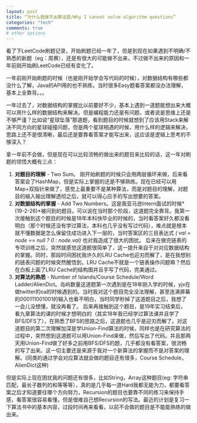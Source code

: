 ```yaml
---
layout: post
title: “为什么我做不出算法题/Why I cannot solve algorithm questions”
categories: "tech"
comments: true
# other options
---
```


看了下LeetCode刷题记录，开始刷题已经一年了，但是到现在如果遇到不明确/不熟悉的新题（eg：周赛），还是有很大的可能做不出来，不过做不出来的原因和一年前刚开始刷LeetCode已经有变化了。

一年前刚开始刷题的时候（也是刚开始学会写代码的时候），对数据结构有哪些都没什么了解，Java的API用的也不熟练，当时很多Easy题看答案都没办法理解，基本上全靠背。。。

一年过去了，对数据结构的掌握比以前要好不少，基本上遇到一道题能想出来大概可以用什么样的数据结构来解决。但是编程能力还是有问题，或者说是思维上还是不够严谨？比如说“星球坠落”那道题，看到题目的时候就想到了应该用Stack来解决不同方向的星球碰撞问题，但是两个星球相遇的时候，用什么样的逻辑来解决，思路上还不是很清晰，最后还是要靠看答案才能写出来，这应该是逻辑上思考的不够深入？

拿一年前不会做，但是现在可以比较流畅的做出来的题目来比较的话，这一年对刷题的领悟大概有三点：

1. **对题目的理解** - Two Sum。 刚开始刷题的时候只会用两层循环来做，后来看答案会了HashMap，但是实际上掌握的还是不够熟练。现在已经可以用Map+双指针来做了，感觉上最重要不是某种算法，而是对题目的理解，对题目的输入输出理解透彻之后，就可以得心应手的写出想要的答案。
2. **对数据结构的掌握** - Add Two Numbers。这是我亚马逊Intern面试的时候*(19-2-26)*被问到的题目。可以说在当时那个阶段，这道题完全靠背。我第一次接触到这个题目的时候是18年本科快毕业的时候的，当时看答案好久都没看明白（那个时候还没有学过算法，本科也几乎没有写过代码），难点就是根本就不懂数据是怎么保留住成功进入下一层的，当时答案区的三目表达式 *( val = node == null ? 0 : node.val)* 也对我造成了很大的困扰。 后来在做完链表的专项训练之后，突然就感觉这道题很简单了，这一提升来自于对对应数据结构的掌握。同时，那段时间困扰我许久的LRU Cache也迎刃而解了，是在我想别的链表问题的时候突然醒悟到，LRU Cache不就是一个链表操作问题嘛？然后在白板上画了LRU Cache的结构图并且手写了代码，完美通过。
3. **对算法的熟悉** - Number of Islands/Course Schedule/Word Ladder/AlienDict。岛屿数量这道题第一次遇到是在18年刚入学的时候，yjx在做twitter的oa的时候遇到的。当时我对这个题目完全没法理解，甚至连满屏幕的000111001001的输入也看不明白，当时同学秒掉了这道题目之后，我想了一会儿没想懂，就没再看了。 后来再接触到这个题目，是19年实习结束后，看九章算法的课的时候才想明白的（其实18年我已经学过算法课并且学了BFS/DFS了），在熟悉了BFS的思路之后，这道题也几乎是迎刃而解了。对这道题目的第二次理解加深是学Union-Find算法的时候，同样也是在研究算法的过程中，突然想到这道题可以用Union-Find来做，然后写出了代码。并且那两天用Union-Find做了好多之前用BFS/DFS的题，几乎都没有看答案，很流畅的写了出来。这一切主要还是来源于我对一个新算法的掌握而不是对答案的理解。(同类的通过学会对应算法就会做的题目还有很多，Course Schedule，AlienDict这种)



但是实际上现在困扰我的问题还有很多，比如String，Array这种题目(eg: 字符串匹配，最长子数列的和等等等），真的是几乎每一道Hard我都无能为力，都要看答案之后才知道要往哪个方向努力，Recursion的题目也要靠不同的练习来保持手感，看答案很容易看懂，但是很难自己想Recursion的写法。最近的计划是复习一下算法书中的基本内容，过段时间再来看看，以前不会做的题目是不能能熟练的做出来。

